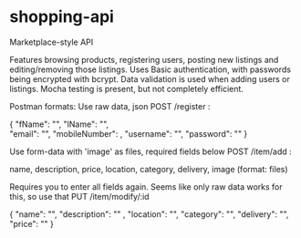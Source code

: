 # shopping-api
Marketplace-style API

Features browsing products, registering users, posting new listings and editing/removing those listings.
Uses Basic authentication, with passwords being encrypted with bcrypt. Data validation is used when adding users or listings.
Mocha testing is present, but not completely efficient.

Postman formats:
Use raw data, json
POST /register :

{
    "fName": "", 
    "lName": "",  
    "email": "", 
    "mobileNumber": ,
    "username": "",
    "password": ""
}

Use form-data with 'image' as files, required fields below
POST /item/add  :

name,
description,
price, 
location, 
category, 
delivery,
image (format: files)

Requires you to enter all fields again. Seems like only raw data works for this, so use that
PUT /item/modify/:id

{
    "name": "",
    "description": "" ,
    "location": "",
    "category": "",
    "delivery": "",
    "price": ""
}

